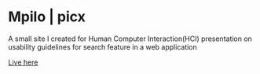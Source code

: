 # Mpilo | picx

A small site I created  for Human Computer Interaction(HCI) presentation on usability guidelines for search feature in a web application

[Live here](https://mpilontombela.github.io/HCI-presentation)

